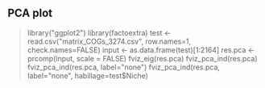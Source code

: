 


## PCA plot

> library("ggplot2")
> library(factoextra)
> test <- read.csv("matrix_COGs_3274.csv", row.names=1, check.names=FALSE)
> input <- as.data.frame(test)[1:2164]
> res.pca <- prcomp(input, scale = FALSE)
> fviz_eig(res.pca)
> fviz_pca_ind(res.pca)
> fviz_pca_ind(res.pca, label="none")
> fviz_pca_ind(res.pca, label="none", habillage=test$Niche)
